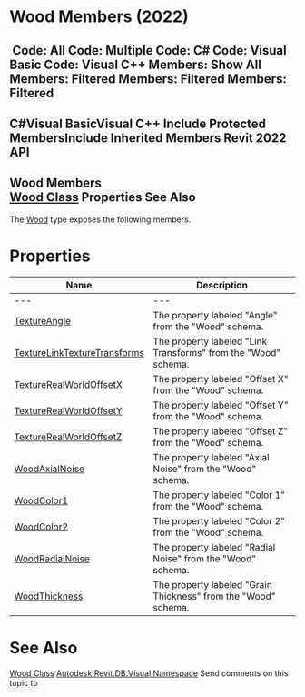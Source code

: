# Wood Members (2022)

﻿
 Code: All Code: Multiple Code: C# Code: Visual Basic Code: Visual C++  Members: Show All Members: Filtered Members: Filtered Members: Filtered   
---  
C#Visual BasicVisual C++
Include Protected MembersInclude Inherited Members
Revit 2022 API  
---  
Wood Members  
[Wood Class](945bd0f8-29bb-1294-9d95-7431ef25f4dd.md "Wood Class") Properties See Also  
---  
The [Wood](945bd0f8-29bb-1294-9d95-7431ef25f4dd.md "Wood Class") type exposes the following members.
# Properties
| Name | Description |
| --- | --- |
| --- | --- | --- |
| [TextureAngle](c4d3a1ed-e78c-d278-be6f-2a6c71136f69.md "TextureAngle Property") | The property labeled "Angle" from the "Wood" schema. |
| [TextureLinkTextureTransforms](437ffa52-ac64-b7d0-2d54-d99ee9730d0b.md "TextureLinkTextureTransforms Property") | The property labeled "Link Transforms" from the "Wood" schema. |
| [TextureRealWorldOffsetX](6d28f2e0-1182-a02c-58b1-9638523a7995.md "TextureRealWorldOffsetX Property") | The property labeled "Offset X" from the "Wood" schema. |
| [TextureRealWorldOffsetY](82ae2419-0650-d52f-f787-9a7dc6d25d04.md "TextureRealWorldOffsetY Property") | The property labeled "Offset Y" from the "Wood" schema. |
| [TextureRealWorldOffsetZ](ee494eeb-e414-9f58-15c1-3e15f71eb546.md "TextureRealWorldOffsetZ Property") | The property labeled "Offset Z" from the "Wood" schema. |
| [WoodAxialNoise](cc77f4bd-2aa6-e592-a246-00ae61405609.md "WoodAxialNoise Property") | The property labeled "Axial Noise" from the "Wood" schema. |
| [WoodColor1](233a75d7-b66b-aec8-79f1-3b1d603e8cae.md "WoodColor1 Property") | The property labeled "Color 1" from the "Wood" schema. |
| [WoodColor2](7ad7e5db-6f78-6431-3495-bde45a627e51.md "WoodColor2 Property") | The property labeled "Color 2" from the "Wood" schema. |
| [WoodRadialNoise](57b53fe8-1014-511c-53e2-fc4340ef8e41.md "WoodRadialNoise Property") | The property labeled "Radial Noise" from the "Wood" schema. |
| [WoodThickness](f0588fc6-6b07-e76c-aa07-956c075417a9.md "WoodThickness Property") | The property labeled "Grain Thickness" from the "Wood" schema. |

# See Also
[Wood Class](945bd0f8-29bb-1294-9d95-7431ef25f4dd.md "Wood Class")
[Autodesk.Revit.DB.Visual Namespace](f5a10581-6ac2-be19-0e32-f87d05bc8b83.md "Autodesk.Revit.DB.Visual Namespace")
Send comments on this topic to 
